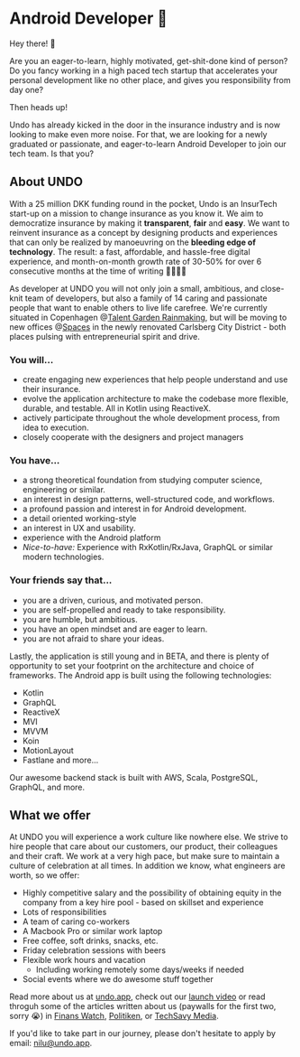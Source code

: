 # Android Developer 💚
Hey there! 👋

Are you an eager-to-learn, highly motivated, get-shit-done kind of person? Do you fancy working in a high paced tech startup that accelerates your personal development like no other place, and gives you responsibility from day one? 

Then heads up!

Undo has already kicked in the door in the insurance industry and is now looking to make even more noise. For that, we are looking for a newly graduated or passionate, and eager-to-learn Android Developer to join our tech team. Is that you?


## About UNDO
With a 25 million DKK funding round in the pocket, Undo is an InsurTech start-up on a mission to change insurance as you know it. We aim to democratize insurance by making it **transparent**, **fair** and **easy**. We want to reinvent insurance as a concept by designing products and experiences that can only be realized by manoeuvring on the **bleeding edge of technology**. The result: a fast, affordable, and hassle-free digital experience, and month-on-month growth rate of 30-50% for over 6 consecutive months at the time of writing 🚀🚀🚀🚀 

As developer at UNDO you will not only join a small, ambitious, and close-knit team of developers, but also a family of 14 caring and passionate people that want to enable others to live life carefree. We're currently situated in Copenhagen @[Talent Garden Rainmaking](https://talentgarden.org/dk/campus/denmark/copenhagen-rainmaking/), but will be moving to new offices @[Spaces](https://www.spacesworks.com/da/koebenhavn/ny-carlsberg-vej/) in the newly renovated Carlsberg City District - both places pulsing with entrepreneurial spirit and drive.


### You will...
* create engaging new experiences that help people understand and use their insurance.
* evolve the application architecture to make the codebase more flexible, durable, and testable. All in Kotlin using ReactiveX.
* actively participate throughout the whole development process, from idea to execution.
* closely cooperate with the designers and project managers


### You have...
* a strong theoretical foundation from studying computer science, engineering or similar. 
* an interest in design patterns, well-structured code, and workflows.
* a profound passion and interest in for Android development.
* a detail oriented working-style
* an interest in UX and usability.
* experience with the Android platform
* _Nice-to-have:_ Experience with RxKotlin/RxJava, GraphQL or similar modern technologies.


### Your friends say that...
* you are a driven, curious, and motivated person.
* you are self-propelled and ready to take responsibility.
* you are humble, but ambitious.
* you have an open mindset and are eager to learn.
* you are not afraid to share your ideas.


Lastly, the application is still young and in BETA, and there is plenty of opportunity to set your footprint on the architecture and choice of frameworks. The Android app is built using the following technologies:

* Kotlin
* GraphQL
* ReactiveX
* MVI
* MVVM
* Koin
* MotionLayout
* Fastlane
and more...
 
Our awesome backend stack is built with AWS, Scala, PostgreSQL, GraphQL, and more.

## What we offer
At UNDO you will experience a work culture like nowhere else. We strive to hire people that care about our customers, our product, their colleagues and their craft. We work at a very high pace, but make sure to maintain a culture of celebration at all times. In addition we know, what engineers are worth, so we offer:
* Highly competitive salary and the possibility of obtaining equity in the company from a key hire pool - based on skillset and experience
* Lots of responsibilities
* A team of caring co-workers
* A Macbook Pro or similar work laptop
* Free coffee, soft drinks, snacks, etc.
* Friday celebration sessions with beers
* Flexible work hours and vacation
  * Including working remotely some days/weeks if needed
* Social events where we do awesome stuff together

Read more about us at [undo.app](https://undo.app), check out our [launch video](https://www.youtube.com/watch?v=CxqwPE_vcbQ) or read throguh some of the articles written about us (paywalls for the first two, sorry :sob:) in [Finans Watch](https://finanswatch.dk/secure/Finansnyt/Forsikring___Pension/Tryg/article11360655.ece), [Politiken](https://politiken.dk/rejser/art7130843/Ny-rejseforsikring-vil-ruske-op-i-forsikringsmarkedet), or [TechSavy Media](https://techsavvy.media/dansk-mastodont-og-25-millioner-i-ryggen-undo-vil-udfordre-branchen-med-gennemskuelig-forsikring-fra-mobilen/).

If you'd like to take part in our journey, please don't hesitate to apply by email: [nilu@undo.app](mailto:nilu@undo.app).
